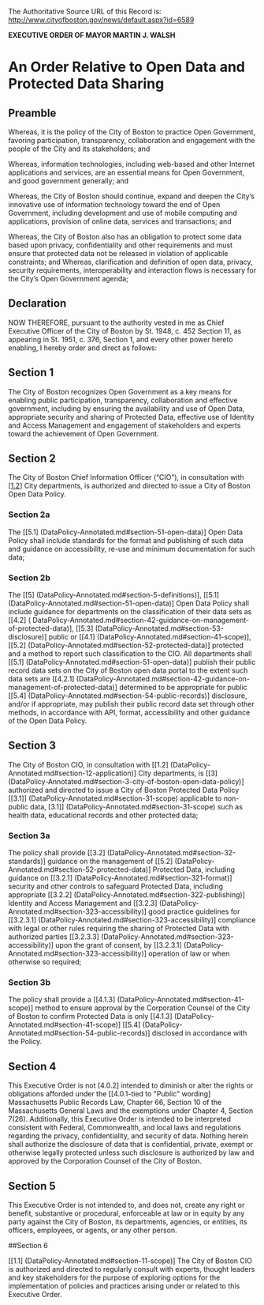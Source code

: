 The Authoritative Source URL of this Record is: http://www.cityofboston.gov/news/default.aspx?id=6589

**EXECUTIVE ORDER OF MAYOR MARTIN J. WALSH**

# An Order Relative to Open Data and Protected Data Sharing

## Preamble

Whereas, it is the policy of the City of Boston to practice Open Government, favoring participation, transparency, collaboration and engagement with the people of the City and its stakeholders; and

Whereas, information technologies, including web-based and other Internet applications and services, are an essential means for Open Government, and good government generally; and

Whereas, the City of Boston should continue, expand and deepen the City’s innovative use of information technology toward the end of Open Government, including development and use of mobile computing and applications, provision of online data, services and transactions; and

Whereas, the City of Boston also has an obligation to protect some data based upon privacy, confidentiality and other requirements and must ensure that protected data not be released in violation of applicable constraints; and
Whereas, clarification and definition of open data, privacy, security requirements, interoperability and interaction flows is necessary for the City’s Open Government agenda;

## Declaration 

NOW THEREFORE, pursuant to the authority vested in me as Chief Executive Officer of the City of Boston by St. 1948, c. 452 Section 11, as appearing in St. 1951, c. 376, Section 1, and every other power hereto enabling, I hereby order and direct as follows:

## Section 1

The City of Boston recognizes Open Government as a key means for enabling public participation, transparency, collaboration and effective government, including by ensuring the availability and use of Open Data, appropriate security and sharing of Protected Data, effective use of Identity and Access Management and engagement of stakeholders and experts toward the achievement of Open Government.

## Section 2

The City of Boston Chief Information Officer (“CIO”), in consultation with [[1.2](DataPolicy-Annotated.md#section-12-application)] City departments, is authorized and directed to issue a City of Boston Open Data Policy.

### Section 2a

The [[5.1] (DataPolicy-Annotated.md#section-51-open-data)]  Open Data Policy shall include standards for the format and publishing of such data and guidance on accessibility, re-use and minimum documentation for such data;  

### Section 2b

The [[5] (DataPolicy-Annotated.md#section-5-definitions)], [[5.1] (DataPolicy-Annotated.md#section-51-open-data)] Open Data Policy shall include guidance for departments on the classification of their data sets as [[4.2] ( DataPolicy-Annotated.md#section-42-guidance-on-management-of-protected-data)], [[5.3] (DataPolicy-Annotated.md#section-53-disclosure)] public or [[4.1] (DataPolicy-Annotated.md#section-41-scope)], [[5.2]  (DataPolicy-Annotated.md#section-52-protected-data)] protected and a method to report such classification to the CIO.  All departments shall [[5.1] (DataPolicy-Annotated.md#section-51-open-data)] publish their public record data sets on the City of Boston open data portal to the extent such data sets are [[4.2.1] (DataPolicy-Annotated.md#section-42-guidance-on-management-of-protected-data)] determined to be appropriate for public [[5.4] (DataPolicy-Annotated.md#section-54-public-records)] disclosure, and/or if appropriate, may publish their public record data set through other methods, in accordance with API, format, accessibility and other guidance of the Open Data Policy.

## Section 3

The City of Boston CIO, in consultation with [[1.2] (DataPolicy-Annotated.md#section-12-application)] City departments, is [[3] (DataPolicy-Annotated.md#section-3-city-of-boston-open-data-policy)] authorized and directed to issue a City of Boston  Protected Data Policy [[3.1]] (DataPolicy-Annotated.md#section-31-scope) applicable to non-public data, [3.1]] (DataPolicy-Annotated.md#section-31-scope) such as health data, educational records and other protected data; 

### Section 3a

The policy shall provide [[3.2] (DataPolicy-Annotated.md#section-32-standards)] guidance on the management of [[5.2] (DataPolicy-Annotated.md#section-52-protected-data)] Protected Data, including guidance on [[3.2.1] (DataPolicy-Annotated.md#section-321-format)] security and other controls to safeguard Protected Data, including appropriate [[3.2.2] (DataPolicy-Annotated.md#section-322-publishing)] Identity and Access Management and [[3.2.3] (DataPolicy-Annotated.md#section-323-accessibility)] good practice guidelines for [[3.2.3.1] (DataPolicy-Annotated.md#section-323-accessibility)] compliance with legal or other rules requiring the sharing of Protected Data with authorized parties [[3.2.3.3] (DataPolicy-Annotated.md#section-323-accessibility)] upon the grant of consent, by [[3.2.3.1] (DataPolicy-Annotated.md#section-323-accessibility)] operation of law or when otherwise so required;

### Section 3b

The policy shall provide a [[4.1.3] (DataPolicy-Annotated.md#section-41-scope)] method to ensure approval by the Corporation Counsel of the City of Boston to confirm Protected Data is only [[4.1.3] (DataPolicy-Annotated.md#section-41-scope)] [[5.4] (DataPolicy-Annotated.md#section-54-public-records)] disclosed in accordance with the Policy.

## Section 4

This Executive Order is not [4.0.2] intended to diminish or alter the rights or obligations afforded under the [[4.0.1-tied to "Public" wording] Massachusetts Public Records Law, Chapter 66, Section 10 of the Massachusetts General Laws and the exemptions under Chapter 4, Section 7(26).  Additionally, this Executive Order is intended to be interpreted consistent with Federal, Commonwealth, and local laws and regulations regarding the privacy, confidentiality, and security of data.  Nothing herein shall authorize the disclosure of data that is confidential, private, exempt or otherwise legally protected unless such disclosure is authorized by law and approved by the Corporation Counsel of the City of Boston.

## Section 5

This Executive Order is not intended to, and does not, create any right or benefit, substantive or procedural, enforceable at law or in equity by any party against the City of Boston, its departments, agencies, or entities, its officers, employees, or agents, or any other person.

##Section 6 

[[1.1] (DataPolicy-Annotated.md#section-11-scope)] The City of Boston CIO is authorized and directed to regularly consult with experts, thought leaders and key stakeholders for the purpose of exploring options for the implementation of policies and practices arising under or related to this Executive Order.
